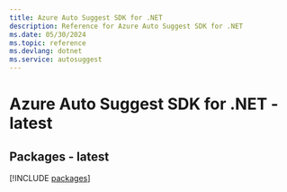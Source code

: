 ```yaml
---
title: Azure Auto Suggest SDK for .NET
description: Reference for Azure Auto Suggest SDK for .NET
ms.date: 05/30/2024
ms.topic: reference
ms.devlang: dotnet
ms.service: autosuggest
---
```

# Azure Auto Suggest SDK for .NET - latest
## Packages - latest
[!INCLUDE [packages](auto-suggest-index.md)]
